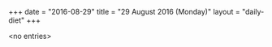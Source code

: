 +++
date = "2016-08-29"
title = "29 August 2016 (Monday)"
layout = "daily-diet"
+++

<p>&lt;no entries&gt;</p>